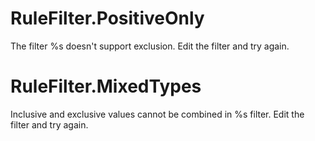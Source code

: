 # RuleFilter.PositiveOnly

The filter %s doesn't support exclusion. Edit the filter and try again.

# RuleFilter.MixedTypes

Inclusive and exclusive values cannot be combined in %s filter. Edit the filter and try again.